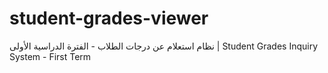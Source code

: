 # student-grades-viewer
نظام استعلام عن درجات الطلاب - الفترة الدراسية الأولى | Student Grades Inquiry System - First Term
